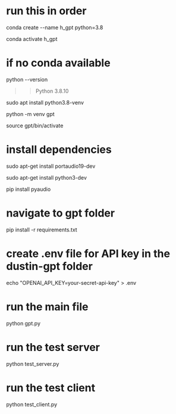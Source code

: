 # run this in order

conda create --name h_gpt python=3.8

conda activate h_gpt 

# if no conda available

python --version
>>Python 3.8.10

sudo apt install python3.8-venv

python -m venv gpt

source gpt/bin/activate

# install dependencies

sudo apt-get install portaudio19-dev

sudo apt-get install python3-dev

pip install pyaudio

# navigate to gpt folder
pip install -r requirements.txt


# create .env file for API key in the dustin-gpt folder
echo "OPENAI_API_KEY=your-secret-api-key" > .env

# run the main file
python gpt.py

# run the test server
python test_server.py

# run the test client
python test_client.py
